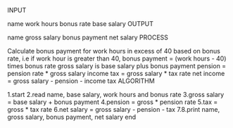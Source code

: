 INPUT

name
work hours
bonus rate
base salary
OUTPUT

name
gross salary
bonus payment
net salary
PROCESS

Calculate bonus payment for work hours in excess of 40 based on bonus rate, i.e if work hour is greater than 40, bonus payment = (work hours - 40) times bonus rate
gross salary is base salary plus bonus payment
pension = pension rate * gross salary
income tax = gross salary * tax rate
net income = gross salary - pension - income tax
ALGORITHM

1.start
2.read name, base salary, work hours and bonus rate
3.gross salary = base salary + bonus payment
4.pension = gross * pension rate
5.tax = gross * tax rate
6.net salary = gross salary - pension - tax
7.8.print name, gross salary, bonus payment, net salary
end
